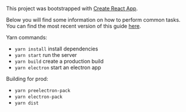 This project was bootstrapped with [Create React App](https://github.com/facebook/create-react-app).

Below you will find some information on how to perform common tasks.<br>
You can find the most recent version of this guide [here](https://github.com/facebook/create-react-app/blob/master/packages/react-scripts/template/README.md).

Yarn commands:
- `yarn install` install dependencies
- `yarn start` run the server
- `yarn build` create a production build
- `yarn electron` start an electron app


Building for prod:
- `yarn preelectron-pack`
- `yarn electron-pack`
- `yarn dist`
